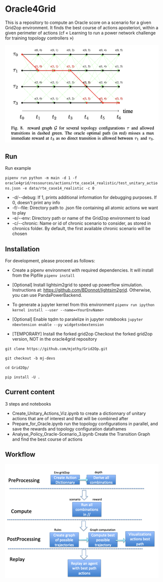 # Oracle4Grid

This is a repository to compute an Oracle score on a scenario for a given Grid2op environment.
It finds the best course of actions aposteriori, within a given perimeter of actions (cf « Learning to run a power network challenge for training topology controllers »)

![Influence Graph](TransitionGraph_bestActions.png)

## Run

Run example

``
pipenv run python -m main -d 1 -f oracle4grid/ressources/actions/rte_case14_realistic/test_unitary_actions.json -e data/rte_case14_realistic -c 0
``

- -d/--debug: If 1, prints additional information for debugging purposes. If 0, doesn't print any info
- -f/--file: Directory path to .json file containing all atomic actions we want to play 
- -e/--env: Directory path or name of the Grid2op environment to load
- -c/--chronic: Name or id of chronic scenario to consider, as stored in chronics folder. By default, the first available chronic scenario will be chosen

## Installation

For development, please proceed as follows:
- Create a pipenv environment with required dependencies. It will install from the Pipfile
``pipenv install
``
- [Optional] Install lightsim2grid to speed up powerflow simulation. Instructions at: https://github.com/BDonnot/lightsim2grid. Otherwise, you can use PandaPowerBackend.
- To generate a jupyter kernel from this environment
``
pipenv run ipython kernel install --user --name=<YourEnvName>
``
- [Optional] Enable tqdm to paralelize in jupyter notebooks
``
jupyter nbextension enable --py widgetsnbextension
``

- [TEMPORARY]  Install the forked grid2op
Checkout the forked grid2op version, NOT in the oracle4grid repository

`git clone https://github.com/mjothy/Grid2Op.git`

`git checkout -b mj-devs`

`cd Grid2Op/`

`pip install -U .`

## Current content
3 steps and notebooks
- Create_Unitary_Actions_Viz.ipynb to create a dictionnary of unitary actions that are of interest and that will be combined after
- Prepare_for_Oracle.ipynb run the topology configurations in parallel, and save the rewards and topology configuration dataframes
- Analyse_Policy_Oracle-Scenario_3.ipynb Create the Transition Graph and find the best course of actions

## Workflow
![Influence Graph](OracleProcess.png)



